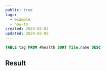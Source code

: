 ```yaml
---
public: true
tags:
  - example
  - how-to
created: 2024-02-03
updated: 2024-02-09
---
```

```sql
TABLE tag FROM #health SORT file.name DESC
```

## Result
